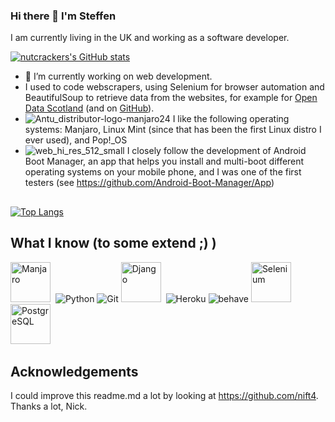 ### Hi there 👋 I'm Steffen

I am currently living in the UK and working as a software developer.

[![nutcrackers's GitHub stats](https://github-readme-stats.vercel.app/api?username=nutcracker22&show_icons=true&include_all_commits=true&theme=tokyonight)](https://github.com/nutcracker22)

- 🔭 I’m currently working on web development.
- I used to code webscrapers, using Selenium for browser automation and BeautifulSoup to retrieve data from the websites, for example for [Open Data Scotland](https://opendata.scot/) (and on [GitHub](https://github.com/OpenDataScotland)).
- ![Antu_distributor-logo-manjaro24](https://user-images.githubusercontent.com/99359980/155731911-55ac3ffe-a071-4352-9e15-bec75d309ccf.png)
I like the following operating systems: Manjaro, Linux Mint (since that has been the first Linux distro I ever used), and Pop!_OS
- ![web_hi_res_512_small](https://user-images.githubusercontent.com/99359980/155731173-fcc931ce-907b-43d2-befb-1edd364f0d99.png)
I closely follow the development of Android Boot Manager, an app that helps you install and multi-boot different operating systems on your mobile phone, and I was one of the first testers (see https://github.com/Android-Boot-Manager/App)

<!--
## so far I'm using these languages
-->
##
[![Top Langs](https://github-readme-stats.vercel.app/api/top-langs/?username=nutcracker22&layout=compact&langs_count=10&theme=swift)](https://github.com/nutcracker22?tab=repositories)


## What I know (to some extend ;) )
<img src="https://upload.wikimedia.org/wikipedia/commons/8/85/Manjaro_logo_text.svg" title="Manjaro" alt="Manjaro" height="64"/>&nbsp;
![Python](https://www.vectorlogo.zone/logos/python/python-icon.svg)
![Git](https://www.vectorlogo.zone/logos/git-scm/git-scm-icon.svg)
<img src="https://www.vectorlogo.zone/logos/djangoproject/djangoproject-ar21.svg" title="Django" alt="Django" height="64"/>&nbsp;
![Heroku](https://www.vectorlogo.zone/logos/heroku/heroku-ar21.svg)
![behave](https://www.vectorlogo.zone/logos/cucumberio/cucumberio-ar21.svg)
<img src="https://github.com/gilbarbara/logos/blob/main/logos/selenium.svg" title="Selenium" alt="Selenium" height="64"/>&nbsp;<br>
<img src="https://www.vectorlogo.zone/logos/postgresql/postgresql-horizontal.svg" title="PostgreSQL" alt="PostgreSQL" height="64"/>&nbsp;

## Acknowledgements
I could improve this readme.md a lot by looking at https://github.com/nift4. Thanks a lot, Nick.




<!--

Here are some ideas to get you started:

- 👯 I’m looking to collaborate on ...
- 🤔 I’m looking for help with ...
- 💬 Ask me about ...
- 📫 How to reach me: ...
- 😄 Pronouns: ...
- ⚡ Fun fact: ...

## What's up?
- I help developing LineageOS for cedric & yggdrasil and I am maintaing a fork of it
- I work on multi-boot for phones
- I mod Telegram for Android (Catogram X)
- I maintain an popular magisk module, microG Installer Revived
- I have various side projects

## What I know
![Bash](https://www.vectorlogo.zone/logos/gnu_bash/gnu_bash-icon.svg)
![Java](https://www.vectorlogo.zone/logos/java/java-icon.svg)
![Jenkins](https://www.vectorlogo.zone/logos/jenkins/jenkins-icon.svg)

-->
